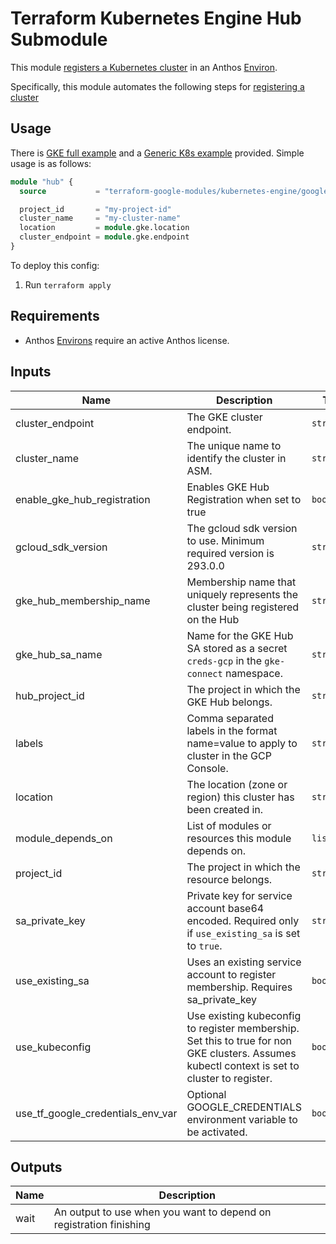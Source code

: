 # Terraform Kubernetes Engine Hub Submodule

This module [registers a Kubernetes cluster](https://cloud.google.com/anthos/multicluster-management/connect/registering-a-cluster) in an Anthos [Environ](https://cloud.google.com/anthos/multicluster-management/environs).

Specifically, this module automates the following steps for [registering a cluster](https://cloud.google.com/anthos/multicluster-management/connect/registering-a-cluster#register_cluster)

## Usage

There is [GKE full example](../../examples/simple_zonal_with_asm) and a [Generic K8s example](../../examples/simple_zonal_with_hub_kubeconfig) provided. Simple usage is as follows:

```tf
module "hub" {
  source           = "terraform-google-modules/kubernetes-engine/google//modules/hub"

  project_id       = "my-project-id"
  cluster_name     = "my-cluster-name"
  location         = module.gke.location
  cluster_endpoint = module.gke.endpoint
}
```

To deploy this config:
1. Run `terraform apply`

## Requirements

- Anthos [Environs](https://cloud.google.com/anthos/multicluster-management/environs) require an active Anthos license.



 <!-- BEGINNING OF PRE-COMMIT-TERRAFORM DOCS HOOK -->
## Inputs

| Name | Description | Type | Default | Required |
|------|-------------|------|---------|:--------:|
| cluster\_endpoint | The GKE cluster endpoint. | `string` | n/a | yes |
| cluster\_name | The unique name to identify the cluster in ASM. | `string` | n/a | yes |
| enable\_gke\_hub\_registration | Enables GKE Hub Registration when set to true | `bool` | `true` | no |
| gcloud\_sdk\_version | The gcloud sdk version to use. Minimum required version is 293.0.0 | `string` | `"296.0.1"` | no |
| gke\_hub\_membership\_name | Membership name that uniquely represents the cluster being registered on the Hub | `string` | `"gke-hub-membership"` | no |
| gke\_hub\_sa\_name | Name for the GKE Hub SA stored as a secret `creds-gcp` in the `gke-connect` namespace. | `string` | `"gke-hub-sa"` | no |
| hub\_project\_id | The project in which the GKE Hub belongs. | `string` | `""` | no |
| labels | Comma separated labels in the format name=value to apply to cluster in the GCP Console. | `string` | `""` | no |
| location | The location (zone or region) this cluster has been created in. | `string` | n/a | yes |
| module\_depends\_on | List of modules or resources this module depends on. | `list(any)` | `[]` | no |
| project\_id | The project in which the resource belongs. | `string` | n/a | yes |
| sa\_private\_key | Private key for service account base64 encoded. Required only if `use_existing_sa` is set to `true`. | `string` | `null` | no |
| use\_existing\_sa | Uses an existing service account to register membership. Requires sa\_private\_key | `bool` | `false` | no |
| use\_kubeconfig | Use existing kubeconfig to register membership. Set this to true for non GKE clusters. Assumes kubectl context is set to cluster to register. | `bool` | `false` | no |
| use\_tf\_google\_credentials\_env\_var | Optional GOOGLE\_CREDENTIALS environment variable to be activated. | `bool` | `false` | no |

## Outputs

| Name | Description |
|------|-------------|
| wait | An output to use when you want to depend on registration finishing |

 <!-- END OF PRE-COMMIT-TERRAFORM DOCS HOOK -->
